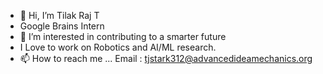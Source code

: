 - 👋 Hi, I’m Tilak Raj T
- Google Brains Intern
- 👀 I’m interested in contributing to a smarter future
- I Love to work on Robotics and AI/ML research.
- 📫 How to reach me ...
Email : tjstark312@advancedideamechanics.org

<!---
tilakraj312/tilakraj312 is a ✨ special ✨ repository because its `README.md` (this file) appears on your GitHub profile.
You can click the Preview link to take a look at your changes.
--->
